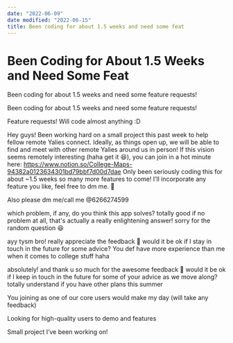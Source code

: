 ```yaml
---
date: "2022-06-09"
date modified: "2022-06-15"
title: Been coding for about 1.5 weeks and need some feat
---
```


# Been Coding for About 1.5 Weeks and Need Some Feat
Been coding for about 1.5 weeks and need some feature requests!

Been coding for about 1.5 weeks and need some feature requests!

Feature requests! Will code almost anything :D

Hey guys! Been working hard on a small project this past week to help fellow remote Yalies connect. Ideally, as things open up, we will be able to find and meet with other remote Yalies around us in person! If this vision seems remotely interesting (haha get it 😆), you can join in a hot minute here: https://www.notion.so/College-Maps-94382a0123634301bd79bbf7d00d7dae Only been seriously coding this for about ~1.5 weeks so many more features to come! I’ll incorporate any feature you like, feel free to dm me. 🤩

Also please dm me/call me @6266274599

which problem, if any, do you think this app solves? totally good if no problem at all, that's actually a really enlightening answer! sorry for the random question 😆

ayy tysm bro! really appreciate the feedback 🙏 would it be ok if I stay in touch in the future for some advice? You def have more experience than me when it comes to college stuff haha

absolutely! and thank u so much for the awesome feedback 🙏 would it be ok if I keep in touch in the future for some of your advice as we move along? totally understand if you have other plans this summer

You joining as one of our core users would make my day (will take any feedback)

Looking for high-quality users to demo and features

Small project I’ve been working on!
